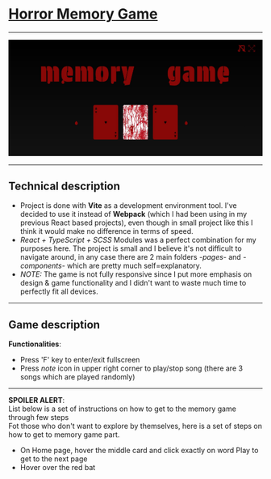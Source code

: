 # [Horror Memory Game](https://horror-memorygame.netlify.app/)
***
![Memory Game Image](./Screenshot_2.jpg)
***  
## Technical description  
- Project is done with **Vite** as a development environment tool. I've decided to use it instead of **Webpack** (which I had been using in my previous React based projects), even though in small project like this I think it would make no difference in terms of speed.  
- _React + TypeScript + SCSS_ Modules was a perfect combination for my purposes here. The project is small and I believe it's not difficult to navigate around, in any case there are 2 main folders _-pages-_ and _-components-_ which are pretty much self=explanatory.  
- _NOTE:_ The game is not fully responsive since I put more emphasis on design & game functionality and I didn't want to waste much time to perfectly fit all devices.  
***  
## Game description  
  **Functionalities**:  
- Press 'F' key to enter/exit fullscreen
- Press _note_ icon in upper right corner to play/stop song (there are 3 songs which are played randomly)  
***
**SPOILER ALERT**:  
List below is a set of instructions on how to get to the memory game through few steps  
Fot those who don't want to explore by themselves, here is a set of steps on how to get to memory game part.  
- On Home page, hover the middle card and click exactly on word Play to get to the next page
- Hover over the red bat 